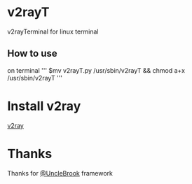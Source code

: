 # v2rayT
v2rayTerminal for linux terminal

## How to use
 on terminal
'''
$mv v2rayT.py /usr/sbin/v2rayT && chmod a+x /usr/sbin/v2rayT
'''
# Install v2ray
<a href="https://www.v2ray.com/en/welcome/install.html">v2ray</a> 

# Thanks
 Thanks for <a href="https://github.com/UncleBrook/v2rayT"> @UncleBrook</a> framework
